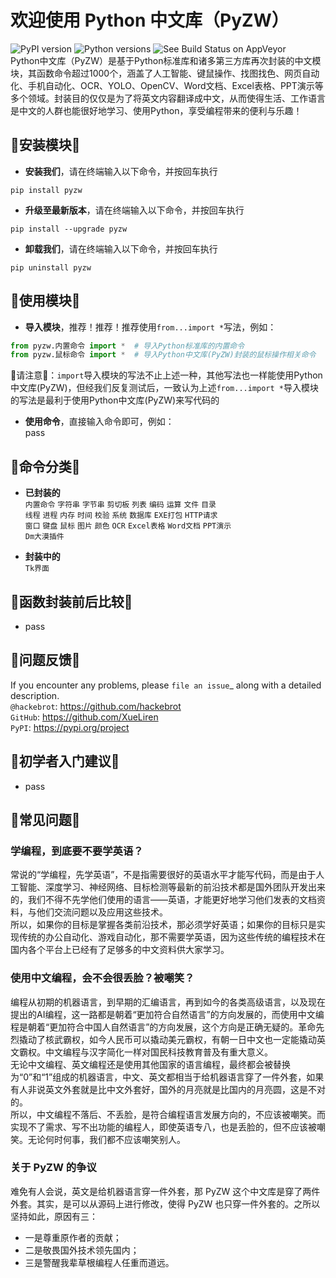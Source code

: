 # 欢迎使用 Python 中文库（PyZW）

![PyPI version](https://img.shields.io/pypi/v/pytest-pyzw.svg) ![Python versions](https://img.shields.io/pypi/pyversions/pytest-pyzw.svg) ![See Build Status on AppVeyor](https://ci.appveyor.com/api/projects/status/github/XueLiren/pytest-pyzw?branch=master)  
Python中文库（PyZW）是基于Python标准库和诸多第三方库再次封装的中文模块，其函数命令超过1000个，涵盖了人工智能、键鼠操作、找图找色、网页自动化、手机自动化、OCR、YOLO、OpenCV、Word文档、Excel表格、PPT演示等多个领域。封装目的仅仅是为了将英文内容翻译成中文，从而使得生活、工作语言是中文的人群也能很好地学习、使用Python，享受编程带来的便利与乐趣！


## 🌈安装模块🌈
* **安装我们**，请在终端输入以下命令，并按回车执行
```
pip install pyzw
```
* **升级至最新版本**，请在终端输入以下命令，并按回车执行
```
pip install --upgrade pyzw
```
* **卸载我们**，请在终端输入以下命令，并按回车执行
```
pip uninstall pyzw
```

## 🌈使用模块🌈
* **导入模块**，推荐！推荐！推荐使用`from...import *`写法，例如：
```python
from pyzw.内置命令 import *  # 导入Python标准库的内置命令
from pyzw.鼠标命令 import *  # 导入Python中文库(PyZW)封装的鼠标操作相关命令
```
📢请注意📢：`import`导入模块的写法不止上述一种，其他写法也一样能使用Python中文库(PyZW)，但经我们反复测试后，一致认为上述`from...import *`导入模块的写法是最利于使用Python中文库(PyZW)来写代码的
* **使用命令**，直接输入命令即可，例如：  
pass

## 🌈命令分类🌈
* **已封装的**  
`内置命令` `字符串` `字节串` `剪切板` `列表` `编码` `运算` `文件` `目录`  
`线程` `进程` `内存` `时间` `校验` `系统` `数据库` `EXE打包` `HTTP请求`  
`窗口` `键盘` `鼠标` `图片` `颜色` `OCR` `Excel表格` `Word文档` `PPT演示`  
`Dm大漠插件`  

* **封装中的**  
`Tk界面` 
 
## 🌈函数封装前后比较🌈
* pass

## 🌈问题反馈🌈
If you encounter any problems, please `file an issue`_ along with a detailed description.  
`@hackebrot`: https://github.com/hackebrot  
`GitHub`: https://github.com/XueLiren  
`PyPI`: https://pypi.org/project

## 🌈初学者入门建议🌈
* pass


## 🌈常见问题🌈
### 学编程，到底要不要学英语？
常说的“学编程，先学英语”，不是指需要很好的英语水平才能写代码，而是由于人工智能、深度学习、神经网络、目标检测等最新的前沿技术都是国外团队开发出来的，我们不得不先学他们使用的语言——英语，才能更好地学习他们发表的文档资料，与他们交流问题以及应用这些技术。  
所以，如果你的目标是掌握各类前沿技术，那必须学好英语；如果你的目标只是实现传统的办公自动化、游戏自动化，那不需要学英语，因为这些传统的编程技术在国内各个平台上已经有了足够多的中文资料供大家学习。

### 使用中文编程，会不会很丢脸？被嘲笑？
编程从初期的机器语言，到早期的汇编语言，再到如今的各类高级语言，以及现在提出的AI编程，这一路都是朝着“更加符合自然语言”的方向发展的，而使用中文编程是朝着“更加符合中国人自然语言”的方向发展，这个方向是正确无疑的。革命先烈撬动了核武霸权，如今人民币可以撬动美元霸权，有朝一日中文也一定能撬动英文霸权。中文编程与汉字简化一样对国民科技教育普及有重大意义。  
无论中文编程、英文编程还是使用其他国家的语言编程，最终都会被替换为“0”和“1”组成的机器语言，中文、英文都相当于给机器语言穿了一件外套，如果有人非说英文外套就是比中文外套好，国外的月亮就是比国内的月亮圆，这是不对的。  
所以，中文编程不落后、不丢脸，是符合编程语言发展方向的，不应该被嘲笑。而实现不了需求、写不出功能的编程人，即使英语专八，也是丢脸的，但不应该被嘲笑。无论何时何事，我们都不应该嘲笑别人。

### 关于 PyZW 的争议
难免有人会说，英文是给机器语言穿一件外套，那 PyZW 这个中文库是穿了两件外套。其实，是可以从源码上进行修改，使得 PyZW 也只穿一件外套的。之所以坚持如此，原因有三：
* 一是尊重原作者的贡献；
* 二是敬畏国外技术领先国内；
* 三是警醒我辈草根编程人任重而道远。
